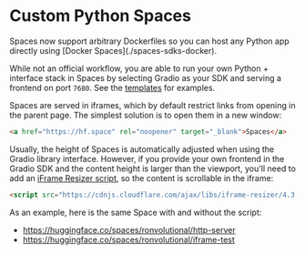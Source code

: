 # Custom Python Spaces

<Tip>
Spaces now support arbitrary Dockerfiles so you can host any Python app directly using [Docker Spaces](./spaces-sdks-docker).
</Tip>

While not an official workflow, you are able to run your own Python + interface stack in Spaces by selecting Gradio as your SDK and serving a frontend on port `7680`. See the [templates](https://huggingface.co/templates#spaces) for examples.

Spaces are served in iframes, which by default restrict links from opening in the parent page. The simplest solution is to open them in a new window:

```HTML
<a href="https://hf.space" rel="noopener" target="_blank">Spaces</a>
```

Usually, the height of Spaces is automatically adjusted when using the Gradio library interface. However, if you provide your own frontend in the Gradio SDK and the content height is larger than the viewport, you'll need to add an [iFrame Resizer script](https://cdnjs.com/libraries/iframe-resizer), so the content is scrollable in the iframe:

```HTML
<script src="https://cdnjs.cloudflare.com/ajax/libs/iframe-resizer/4.3.2/iframeResizer.contentWindow.min.js"></script>
```
As an example, here is the same Space with and without the script:
- https://huggingface.co/spaces/ronvolutional/http-server
- https://huggingface.co/spaces/ronvolutional/iframe-test
